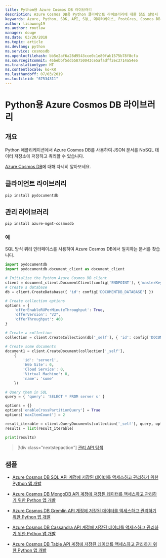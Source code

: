 ```yaml
---
title: Python용 Azure Cosmos DB 라이브러리
description: Azure Cosmos DB용 Python 클라이언트 라이브러리에 대한 참조 설명서
keywords: Azure, Python, SDK, API, SQL, 데이터베이스, PostGres, Cosmos DB, NoSQL
author: lisawong19
ms.author: routlaw
manager: douge
ms.date: 03/20/2018
ms.topic: article
ms.devlang: python
ms.service: cosmosdb
ms.openlocfilehash: bb5e2af6a28d9543cce0c1e80fab1575b78f8cfa
ms.sourcegitcommit: 46bebbf5dd558750043ce5afadff2ec3714a54e6
ms.translationtype: HT
ms.contentlocale: ko-KR
ms.lasthandoff: 07/03/2019
ms.locfileid: "67534311"
---
```

# <a name="azure-cosmos-db-libraries-for-python"></a>Python용 Azure Cosmos DB 라이브러리

## <a name="overview"></a>개요

Python 애플리케이션에서 Azure Cosmos DB를 사용하여 JSON 문서를 NoSQL 데이터 저장소에 저장하고 쿼리할 수 있습니다.

[Azure Cosmos DB](https://docs.microsoft.com/azure/cosmos-db/introduction)에 대해 자세히 알아보세요.

## <a name="client-library"></a>클라이언트 라이브러리
 ```bash
pip install pydocumentdb
 ```

## <a name="management-library"></a>관리 라이브러리
```bash
pip install azure-mgmt-cosmosdb
```

### <a name="example"></a>예

SQL 방식 쿼리 인터페이스를 사용하여 Azure Cosmos DB에서 일치하는 문서를 찾습니다.

```python
import pydocumentdb
import pydocumentdb.document_client as document_client

# Initialize the Python Azure Cosmos DB client
client = document_client.DocumentClient(config['ENDPOINT'], {'masterKey': config['MASTERKEY']})
# Create a database
db = client.CreateDatabase({ 'id': config['DOCUMENTDB_DATABASE'] })

# Create collection options
options = {
    'offerEnableRUPerMinuteThroughput': True,
    'offerVersion': "V2",
    'offerThroughput': 400
}

# Create a collection
collection = client.CreateCollection(db['_self'], { 'id': config['DOCUMENTDB_COLLECTION'] }, options)

# Create some documents
document1 = client.CreateDocument(collection['_self'],
    { 
        'id': 'server1',
        'Web Site': 0,
        'Cloud Service': 0,
        'Virtual Machine': 0,
        'name': 'some' 
    })

# Query them in SQL
query = { 'query': 'SELECT * FROM server s' }    

options = {} 
options['enableCrossPartitionQuery'] = True
options['maxItemCount'] = 2

result_iterable = client.QueryDocuments(collection['_self'], query, options)
results = list(result_iterable)

print(results)
```
> [!div class="nextstepaction"]
> [관리 API 탐색](/python/api/overview/azure/cosmosdb/management)

## <a name="samples"></a>샘플

* [Azure Cosmos DB SQL API 계정에 저장된 데이터를 액세스하고 관리하기 위한 Python 앱 개발](https://github.com/Azure-Samples/azure-cosmos-db-python-getting-started.git)

* [Azure Cosmos DB MongoDB API 계정에 저장된 데이터를 액세스하고 관리하기 위한 Python 앱 개발](https://github.com/Azure-Samples/CosmosDB-Flask-Mongo-Sample.git)

* [Azure Cosmos DB Gremlin API 계정에 저장된 데이터를 액세스하고 관리하기 위한 Python 앱 개발](https://github.com/Azure-Samples/azure-cosmos-db-graph-python-getting-started.git)

* [Azure Cosmos DB Cassandra API 계정에 저장된 데이터를 액세스하고 관리하기 위한 Python 앱 개발](https://github.com/Azure-Samples/azure-cosmos-db-cassandra-python-getting-started.git)

* [Azure Cosmos DB Table API 계정에 저장된 데이터를 액세스하고 관리하기 위한 Python 앱 개발](https://github.com/Azure-Samples/storage-python-getting-started.git)


